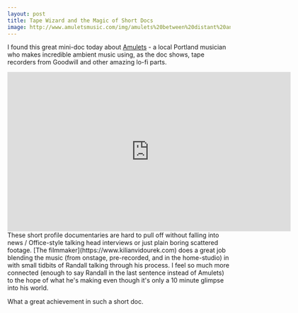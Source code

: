 ```yaml
---
layout: post
title: Tape Wizard and the Magic of Short Docs
image: http://www.amuletsmusic.com/img/amulets%20between%20distant%20and%20remote%20cover.jpeg
---
```


I found this great mini-doc today about [Amulets](http://www.amuletsmusic.com) - a local Portland musician who makes incredible ambient music using, as the doc shows, tape recorders from Goodwill and other amazing lo-fi parts.

<iframe width=640 height=360 src="https://www.youtube-nocookie.com/embed/ohnQZOi_PTs" title="YouTube video player" frameborder="0" allow="encrypted-media; picture-in-picture" allowfullscreen></iframe>

<br>
These short profile documentaries are hard to pull off without falling into news / Office-style talking head interviews or just plain boring scattered footage. [The filmmaker](https://www.kilianvidourek.com) does a great job blending the music (from onstage, pre-recorded, and in the home-studio) in with small tidbits of Randall talking through his process. I feel so much more connected (enough to say Randall in the last sentence instead of Amulets) to the hope of what he's making even though it's only a 10 minute glimpse into his world. 

What a great achievement in such a short doc.